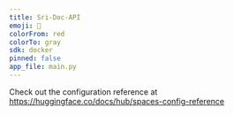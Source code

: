 ```yaml
---
title: Sri-Doc-API
emoji: 🏃
colorFrom: red
colorTo: gray
sdk: docker
pinned: false
app_file: main.py
---
```


Check out the configuration reference at https://huggingface.co/docs/hub/spaces-config-reference